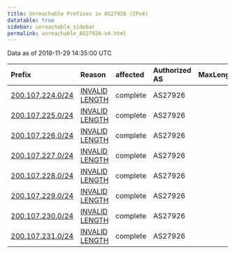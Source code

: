 ```yaml
---
title: Unreachable Prefixes in AS27926 (IPv4)
datatable: true
sidebar: unreachable_sidebar
permalink: unreachable_AS27926-v4.html
---
```


Data as of 2018-11-29 14:35:00 UTC


<div class="datatable-begin"></div>

| Prefix                                                     | Reason                                                                                                     | affected   | Authorized AS   |   MaxLength | Anchor                                         |   unreachable /24s |
|:-----------------------------------------------------------|:-----------------------------------------------------------------------------------------------------------|:-----------|:----------------|------------:|:-----------------------------------------------|-------------------:|
| [200.107.224.0/24](https://stat.ripe.net/200.107.224.0/24) | [INVALID LENGTH](https://rpki-validator.ripe.net/announcement-preview?asn=AS27926&prefix=200.107.224.0/24) | complete   | AS27926         |          21 | [LACNIC](unreachable_LACNIC_RPKI_Root-v4.html) |                  1 |
| [200.107.225.0/24](https://stat.ripe.net/200.107.225.0/24) | [INVALID LENGTH](https://rpki-validator.ripe.net/announcement-preview?asn=AS27926&prefix=200.107.225.0/24) | complete   | AS27926         |          21 | [LACNIC](unreachable_LACNIC_RPKI_Root-v4.html) |                  1 |
| [200.107.226.0/24](https://stat.ripe.net/200.107.226.0/24) | [INVALID LENGTH](https://rpki-validator.ripe.net/announcement-preview?asn=AS27926&prefix=200.107.226.0/24) | complete   | AS27926         |          21 | [LACNIC](unreachable_LACNIC_RPKI_Root-v4.html) |                  1 |
| [200.107.227.0/24](https://stat.ripe.net/200.107.227.0/24) | [INVALID LENGTH](https://rpki-validator.ripe.net/announcement-preview?asn=AS27926&prefix=200.107.227.0/24) | complete   | AS27926         |          21 | [LACNIC](unreachable_LACNIC_RPKI_Root-v4.html) |                  1 |
| [200.107.228.0/24](https://stat.ripe.net/200.107.228.0/24) | [INVALID LENGTH](https://rpki-validator.ripe.net/announcement-preview?asn=AS27926&prefix=200.107.228.0/24) | complete   | AS27926         |          21 | [LACNIC](unreachable_LACNIC_RPKI_Root-v4.html) |                  1 |
| [200.107.229.0/24](https://stat.ripe.net/200.107.229.0/24) | [INVALID LENGTH](https://rpki-validator.ripe.net/announcement-preview?asn=AS27926&prefix=200.107.229.0/24) | complete   | AS27926         |          21 | [LACNIC](unreachable_LACNIC_RPKI_Root-v4.html) |                  1 |
| [200.107.230.0/24](https://stat.ripe.net/200.107.230.0/24) | [INVALID LENGTH](https://rpki-validator.ripe.net/announcement-preview?asn=AS27926&prefix=200.107.230.0/24) | complete   | AS27926         |          21 | [LACNIC](unreachable_LACNIC_RPKI_Root-v4.html) |                  1 |
| [200.107.231.0/24](https://stat.ripe.net/200.107.231.0/24) | [INVALID LENGTH](https://rpki-validator.ripe.net/announcement-preview?asn=AS27926&prefix=200.107.231.0/24) | complete   | AS27926         |          21 | [LACNIC](unreachable_LACNIC_RPKI_Root-v4.html) |                  1 |

<div class="datatable-end"></div>